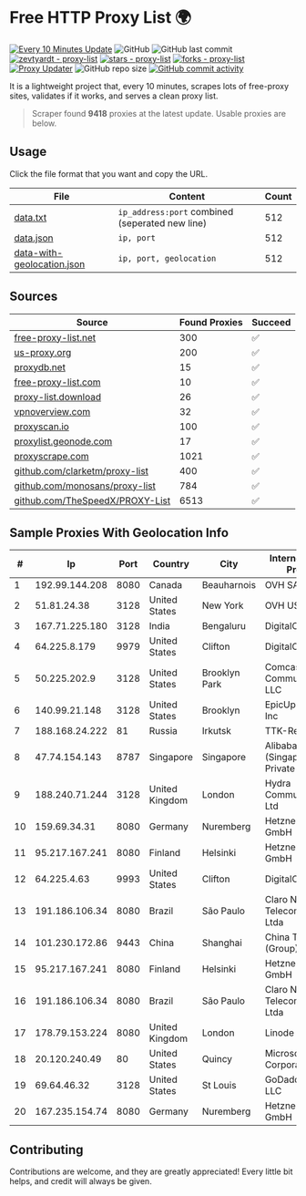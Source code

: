 
# Free HTTP Proxy List 🌍

[![Every 10 Minutes Update](https://github.com/mertguvencli/http-proxy-list/actions/workflows/main.yml/badge.svg?branch=main)](https://github.com/mertguvencli/http-proxy-list/actions/workflows/main.yml)
![GitHub](https://img.shields.io/github/license/mertguvencli/http-proxy-list)
![GitHub last commit](https://img.shields.io/github/last-commit/mertguvencli/http-proxy-list)
[![zevtyardt - proxy-list](https://img.shields.io/static/v1?label=zevtyardt&message=proxy-list&color=blue&logo=github)](https://github.com/zevtyardt/proxy-list "Go to GitHub repo")
[![stars - proxy-list](https://img.shields.io/github/stars/zevtyardt/proxy-list?style=social)](https://github.com/zevtyardt/proxy-list)
[![forks - proxy-list](https://img.shields.io/github/forks/zevtyardt/proxy-list?style=social)](https://github.com/zevtyardt/proxy-list)
[![Proxy Updater](https://github.com/zevtyardt/proxy-list/workflows/Proxy%20Updater/badge.svg)](https://github.com/zevtyardt/proxy-list/actions?query=workflow:"Proxy+Updater")
![GitHub repo size](https://img.shields.io/github/repo-size/zevtyardt/proxy-list)
[![GitHub commit activity](https://img.shields.io/github/commit-activity/m/zevtyardt/proxy-list?logo=commits)](https://github.com/zevtyardt/proxy-list/commits/main)

It is a lightweight project that, every 10 minutes, scrapes lots of free-proxy sites, validates if it works, and serves a clean proxy list.

> Scraper found **9418** proxies at the latest update. Usable proxies are below.

## Usage

Click the file format that you want and copy the URL.

|File|Content|Count|
|----|-------|-----|
|[data.txt](https://raw.githubusercontent.com/mertguvencli/http-proxy-list/main/proxy-list/data.txt)|`ip_address:port` combined (seperated new line)|512|
|[data.json](https://raw.githubusercontent.com/mertguvencli/http-proxy-list/main/proxy-list/data.json)|`ip, port`|512|
|[data-with-geolocation.json](https://raw.githubusercontent.com/mertguvencli/http-proxy-list/main/proxy-list/data-with-geolocation.json)|`ip, port, geolocation`|512|

## Sources

|Source|Found Proxies|Succeed|
|------|-------------|-------|
|[free-proxy-list.net](https://free-proxy-list.net)|300|✅|
|[us-proxy.org](https://www.us-proxy.org)|200|✅|
|[proxydb.net](http://proxydb.net)|15|✅|
|[free-proxy-list.com](https://free-proxy-list.com/?page=&port=&type%5B%5D=http&type%5B%5D=https&up_time=0&search=Search)|10|✅|
|[proxy-list.download](https://www.proxy-list.download/HTTP)|26|✅|
|[vpnoverview.com](https://vpnoverview.com/privacy/anonymous-browsing/free-proxy-servers)|32|✅|
|[proxyscan.io](https://www.proxyscan.io)|100|✅|
|[proxylist.geonode.com](https://proxylist.geonode.com/api/proxy-list?limit=300&page=1&sort_by=lastChecked&sort_type=desc&protocols=http,https)|17|✅|
|[proxyscrape.com](https://api.proxyscrape.com/v2/?request=displayproxies&protocol=http&timeout=10000&country=all&ssl=all&anonymity=all)|1021|✅|
|[github.com/clarketm/proxy-list](https://raw.githubusercontent.com/clarketm/proxy-list/master/proxy-list-raw.txt)|400|✅|
|[github.com/monosans/proxy-list](https://raw.githubusercontent.com/monosans/proxy-list/main/proxies/http.txt)|784|✅|
|[github.com/TheSpeedX/PROXY-List](https://raw.githubusercontent.com/TheSpeedX/PROXY-List/master/http.txt)|6513|✅|


## Sample Proxies With Geolocation Info

|#|Ip|Port|Country|City|Internet Service Provider|
|-|--|----|-------|----|-------------------------|
|1|192.99.144.208|8080|Canada|Beauharnois|OVH SAS|
|2|51.81.24.38|3128|United States|New York|OVH US LLC|
|3|167.71.225.180|3128|India|Bengaluru|DigitalOcean, LLC|
|4|64.225.8.179|9979|United States|Clifton|DigitalOcean, LLC|
|5|50.225.202.9|3128|United States|Brooklyn Park|Comcast Cable Communications, LLC|
|6|140.99.21.148|3128|United States|Brooklyn|EpicUp Holdings Inc|
|7|188.168.24.222|81|Russia|Irkutsk|TTK-Retail|
|8|47.74.154.143|8787|Singapore|Singapore|Alibaba Cloud (Singapore) Private Limited|
|9|188.240.71.244|3128|United Kingdom|London|Hydra Communications Ltd|
|10|159.69.34.31|8080|Germany|Nuremberg|Hetzner Online GmbH|
|11|95.217.167.241|8080|Finland|Helsinki|Hetzner Online GmbH|
|12|64.225.4.63|9993|United States|Clifton|DigitalOcean, LLC|
|13|191.186.106.34|8080|Brazil|São Paulo|Claro NXT Telecomunicacoes Ltda|
|14|101.230.172.86|9443|China|Shanghai|China Telecom (Group)|
|15|95.217.167.241|8080|Finland|Helsinki|Hetzner Online GmbH|
|16|191.186.106.34|8080|Brazil|São Paulo|Claro NXT Telecomunicacoes Ltda|
|17|178.79.153.224|8080|United Kingdom|London|Linode|
|18|20.120.240.49|80|United States|Quincy|Microsoft Corporation|
|19|69.64.46.32|3128|United States|St Louis|GoDaddy.com, LLC|
|20|167.235.154.74|8080|Germany|Nuremberg|Hetzner Online GmbH|



## Contributing

Contributions are welcome, and they are greatly appreciated! Every
little bit helps, and credit will always be given.

